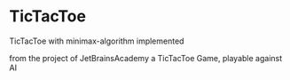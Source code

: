 # TicTacToe
TicTacToe with minimax-algorithm implemented

from the project of JetBrainsAcademy
a TicTacToe Game, playable against AI
